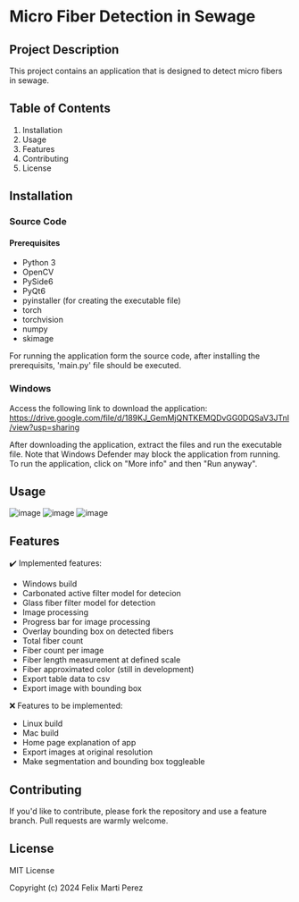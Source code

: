 # Micro Fiber Detection in Sewage

## Project Description
This project contains an application that is designed to detect micro fibers in sewage. 

## Table of Contents
1. Installation
2. Usage
3. Features
3. Contributing
4. License

## Installation

### Source Code

#### Prerequisites
- Python 3
- OpenCV
- PySide6
- PyQt6
- pyinstaller (for creating the executable file)
- torch
- torchvision
- numpy
- skimage

For running the application form the source code, after installing the prerequisits, 'main.py' file should be executed.

### Windows
Access the following link to download the application: 
https://drive.google.com/file/d/189KJ_GemMjQNTKEMQDvGG0DQSaV3JTnl/view?usp=sharing

After downloading the application, extract the files and run the executable file.
Note that Windows Defender may block the application from running. To run the application, click on "More info" and then "Run anyway".


## Usage

![image](https://github.com/femartip/Detection_Microfibers_APP/assets/99536660/81a4f3b7-5168-4983-8f10-b1a74572c697)
![image](https://github.com/femartip/Detection_Microfibers_APP/assets/99536660/40a2f57d-9ecd-44fa-8a2d-1fed463c2fa8)
![image](https://github.com/femartip/Detection_Microfibers_APP/assets/99536660/6c09ec44-6b27-4db6-b2e5-539f861d8c17)

## Features
:heavy_check_mark: Implemented features:
- Windows build
- Carbonated active filter model for detecion
- Glass fiber filter model for detection
- Image processing
- Progress bar for image processing
- Overlay bounding box on detected fibers
- Total fiber count
- Fiber count per image
- Fiber length measurement at defined scale
- Fiber approximated color (still in development)
- Export table data to csv
- Export image with bounding box

:x: Features to be implemented:
- Linux build
- Mac build
- Home page explanation of app
- Export images at original resolution
- Make segmentation and bounding box toggleable

## Contributing
If you'd like to contribute, please fork the repository and use a feature branch. Pull requests are warmly welcome.

## License
MIT License

Copyright (c) 2024 Felix Marti Perez
